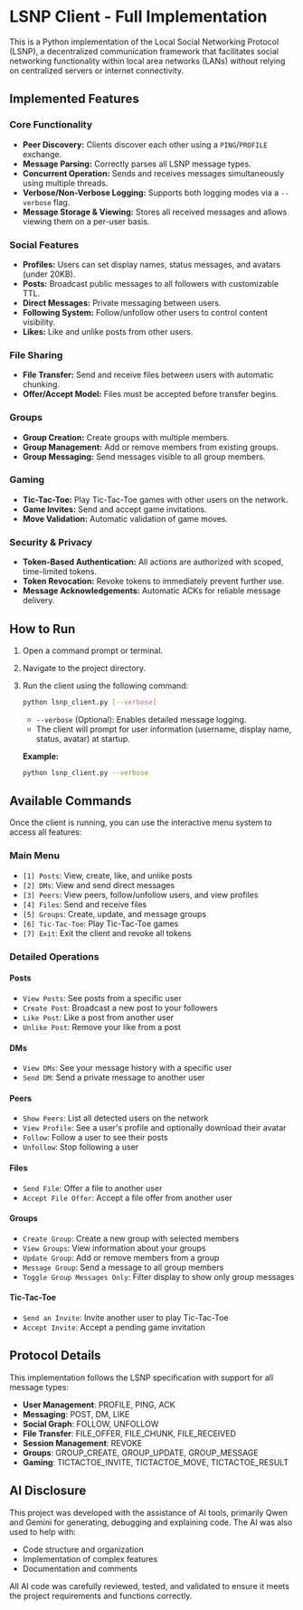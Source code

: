 # LSNP Client - Full Implementation

This is a Python implementation of the Local Social Networking Protocol (LSNP), a decentralized communication framework that facilitates social networking functionality within local area networks (LANs) without relying on centralized servers or internet connectivity.

## Implemented Features

### Core Functionality
*   **Peer Discovery:** Clients discover each other using a `PING`/`PROFILE` exchange.
*   **Message Parsing:** Correctly parses all LSNP message types.
*   **Concurrent Operation:** Sends and receives messages simultaneously using multiple threads.
*   **Verbose/Non-Verbose Logging:** Supports both logging modes via a `--verbose` flag.
*   **Message Storage & Viewing:** Stores all received messages and allows viewing them on a per-user basis.

### Social Features
*   **Profiles:** Users can set display names, status messages, and avatars (under 20KB).
*   **Posts:** Broadcast public messages to all followers with customizable TTL.
*   **Direct Messages:** Private messaging between users.
*   **Following System:** Follow/unfollow other users to control content visibility.
*   **Likes:** Like and unlike posts from other users.

### File Sharing
*   **File Transfer:** Send and receive files between users with automatic chunking.
*   **Offer/Accept Model:** Files must be accepted before transfer begins.


### Groups
*   **Group Creation:** Create groups with multiple members.
*   **Group Management:** Add or remove members from existing groups.
*   **Group Messaging:** Send messages visible to all group members.

### Gaming
*   **Tic-Tac-Toe:** Play Tic-Tac-Toe games with other users on the network.
*   **Game Invites:** Send and accept game invitations.
*   **Move Validation:** Automatic validation of game moves.

### Security & Privacy
*   **Token-Based Authentication:** All actions are authorized with scoped, time-limited tokens.
*   **Token Revocation:** Revoke tokens to immediately prevent further use.
*   **Message Acknowledgements:** Automatic ACKs for reliable message delivery.

## How to Run

1.  Open a command prompt or terminal.
2.  Navigate to the project directory.
3.  Run the client using the following command:

    ```bash
    python lsnp_client.py [--verbose]
    ```

    *   `--verbose` (Optional): Enables detailed message logging.
    *   The client will prompt for user information (username, display name, status, avatar) at startup.

    **Example:**
    ```bash
    python lsnp_client.py --verbose
    ```

## Available Commands

Once the client is running, you can use the interactive menu system to access all features:

### Main Menu
*   `[1] Posts`: View, create, like, and unlike posts
*   `[2] DMs`: View and send direct messages
*   `[3] Peers`: View peers, follow/unfollow users, and view profiles
*   `[4] Files`: Send and receive files
*   `[5] Groups`: Create, update, and message groups
*   `[6] Tic-Tac-Toe`: Play Tic-Tac-Toe games
*   `[7] Exit`: Exit the client and revoke all tokens

### Detailed Operations

#### Posts
*   `View Posts`: See posts from a specific user
*   `Create Post`: Broadcast a new post to your followers
*   `Like Post`: Like a post from another user
*   `Unlike Post`: Remove your like from a post

#### DMs
*   `View DMs`: See your message history with a specific user
*   `Send DM`: Send a private message to another user

#### Peers
*   `Show Peers`: List all detected users on the network
*   `View Profile`: See a user's profile and optionally download their avatar
*   `Follow`: Follow a user to see their posts
*   `Unfollow`: Stop following a user

#### Files
*   `Send File`: Offer a file to another user
*   `Accept File Offer`: Accept a file offer from another user

#### Groups
*   `Create Group`: Create a new group with selected members
*   `View Groups`: View information about your groups
*   `Update Group`: Add or remove members from a group
*   `Message Group`: Send a message to all group members
*   `Toggle Group Messages Only`: Filter display to show only group messages

#### Tic-Tac-Toe
*   `Send an Invite`: Invite another user to play Tic-Tac-Toe
*   `Accept Invite`: Accept a pending game invitation

## Protocol Details

This implementation follows the LSNP specification with support for all message types:

*   **User Management**: PROFILE, PING, ACK
*   **Messaging**: POST, DM, LIKE
*   **Social Graph**: FOLLOW, UNFOLLOW
*   **File Transfer**: FILE_OFFER, FILE_CHUNK, FILE_RECEIVED
*   **Session Management**: REVOKE
*   **Groups**: GROUP_CREATE, GROUP_UPDATE, GROUP_MESSAGE
*   **Gaming**: TICTACTOE_INVITE, TICTACTOE_MOVE, TICTACTOE_RESULT

## AI Disclosure

This project was developed with the assistance of AI tools, primarily Qwen and Gemini for generating, debugging and explaining code. The AI was also used to help with:
- Code structure and organization
- Implementation of complex features
- Documentation and comments

All AI code was carefully reviewed, tested, and validated to ensure it meets the project requirements and functions correctly.

